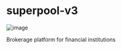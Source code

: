 # superpool-v3

![image](https://github.com/user-attachments/assets/aacf15af-8e61-4953-bd85-11589c788ee9)

Brokerage platform for financial institutions
